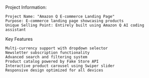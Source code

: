 Project Information:

    Project Name: "Amazon Q E-commerce Landing Page"
    Purpose: E-commerce landing page showcasing products
    Unique Selling Point: Entirely built using Amazon Q AI coding assistant

Key Features

    Multi-currency support with dropdown selector
    Newsletter subscription functionality
    Advanced search and filtering system
    Product catalog powered by Fake Store API
    Interactive product carousel using Swiper slider
    Responsive design optimized for all devices
